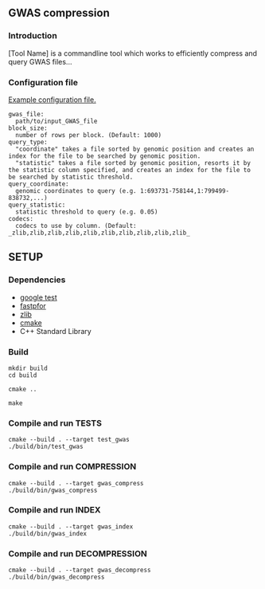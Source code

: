 ## GWAS compression

### Introduction
[Tool Name] is a commandline tool which works to efficiently compress and query GWAS files...<br>

### Configuration file
[Example configuration file.](https://github.com/kristen-schneider/gwas-cpp/blob/main/config.yml)<br>
```
gwas_file:
  path/to/input_GWAS_file
block_size:
  number of rows per block. (Default: 1000)
query_type:
  "coordinate" takes a file sorted by genomic position and creates an index for the file to be searched by genomic position.
  "statistic" takes a file sorted by genomic position, resorts it by the statistic column specified, and creates an index for the file to be searched by statistic threshold.
query_coordinate:
  genomic coordinates to query (e.g. 1:693731-758144,1:799499-838732,...)
query_statistic:
  statistic threshold to query (e.g. 0.05)
codecs:
  codecs to use by column. (Default: _zlib,zlib,zlib,zlib,zlib,zlib,zlib,zlib,zlib,zlib_
```

## SETUP

### Dependencies
- [google test](https://github.com/google/googletest)
- [fastpfor](https://github.com/lemire/FastPFor/blob/master/README.md)
- [zlib](https://www.zlib.net)
- [cmake](https://cmake.org)
- C++ Standard Library

### Build
```angular2html
mkdir build
cd build

cmake ..

make
```

### Compile and run TESTS
```angular2html
cmake --build . --target test_gwas
./build/bin/test_gwas
```

### Compile and run COMPRESSION
```angular2html
cmake --build . --target gwas_compress
./build/bin/gwas_compress
```

### Compile and run INDEX
```angular2html
cmake --build . --target gwas_index
./build/bin/gwas_index
```

### Compile and run DECOMPRESSION
```angular2html
cmake --build . --target gwas_decompress
./build/bin/gwas_decompress
```


